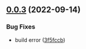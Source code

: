 ## [0.0.3](https://github.com/cam-inc/bento/compare/@bento-editor/website/v0.0.2...@bento-editor/website/0.0.3) (2022-09-14)


### Bug Fixes

* build error ([3f5fccb](https://github.com/cam-inc/bento/commit/3f5fccb92a072788ecfa5665ab5e7d037c1cf816))

